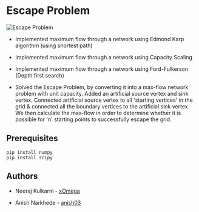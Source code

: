 # Escape Problem

![Escape Problem](https://github.com/anish03/CS255-Project/blob/master/Escape%20Problem/Escape%20Problem1.png)

* Implemented maximum flow through a network using Edmond Karp algorithm (using shortest path)

* Implemented maximum flow through a network using Capacity Scaling

* Implemented maximum flow through a network using Ford-Fulkerson (Depth first search)

* Solved the Escape Problem, by converting it into a max-flow network problem with unit capacity. Added an artificial source vertex and sink vertex.
Connected artificial source vertex to all 'starting vertices' in the grid & connected all the boundary vertices to the artificial sink vertex.
We then calculate the max-flow in order to determine whether it is possible for 'n' starting points to successfully escape the grid.

## Prerequisites

```
pip install numpy
pip install scipy

```

## Authors

* Neeraj Kulkarni - [xOmega](https://github.com/xOmega)

* Anish Narkhede - [anish03](https://github.com/anish03)
